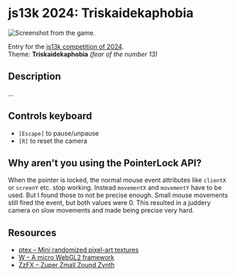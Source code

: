 # js13k 2024: Triskaidekaphobia

![Screenshot from the game.](thumb_400x250.png?raw=true)

Entry for the [js13k competition of 2024](https://2024.js13kgames.com/).  
Theme: **Triskaidekaphobia** *(fear of the number 13)*


## Description

...


## Controls keyboard

* `[Escape]` to pause/unpause
* `[R]` to reset the camera


## Why aren't you using the PointerLock API?

When the pointer is locked, the normal mouse event attributes like `clientX` or `screenY` etc. stop working. Instead `movementX` and `movementY` have to be used. But I found those to not be precise enough. Small mouse movements still fired the event, but both values were 0. This resulted in a juddery camera on slow movements and made being precise very hard.


## Resources

* [ptex – Mini randomized pixel-art textures](https://xem.github.io/pxtex/)
* [W – A micro WebGL2 framework](https://xem.github.io/W/)
* [ZzFX – Zuper Zmall Zound Zynth](https://github.com/KilledByAPixel/ZzFX)
